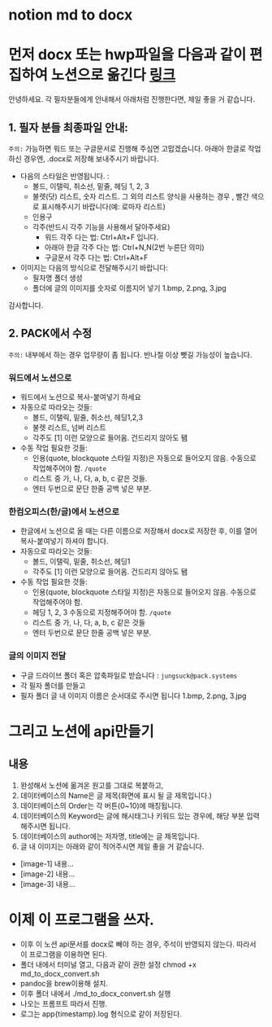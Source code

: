 # notion md to docx

# 먼저 docx 또는 hwp파일을 다음과 같이 편집하여 노션으로 옮긴다 [링크](https://www.notion.so/eb483e459da24fd6aee680a36de6e3bc?pvs=4)

안녕하세요. 각 필자분들에게 안내해서 아래처럼 진행한다면, 제일 좋을 거 같습니다.

## 1. 필자 분들 최종파일 안내:

`주의:` 가능하면 워드 또는 구글문서로 진행해 주심면 고맙겠습니다. 아래아 한글로 작업하신 경우엔, .docx로 저장해 보내주시기 바랍니다.

- 다음의 스타일은 반영됩니다. :
  - 볼드, 이탤릭, 취소선, 밑줄, 헤딩 1, 2, 3
  - 불렛(닷) 리스트, 숫자 리스트. 그 외의 리스트 양식을 사용하는 경우 , 빨간 색으로 표시해주시기 바랍니다(예: 로마자 리스트)
  - 인용구
  - 각주(반드시 각주 기능을 사용해서 달아주세요)
    - 워드 각주 다는 법: Ctrl+Alt+F 입니다.
    - 아래아 한글 각주 다는 법: Ctrl+N,N(2번 누른단 의미)
    - 구글문서 각주 다는 법: Ctrl+Alt+F
- 이미지는 다음의 방식으로 전달해주시기 바랍니다:
  - 필자명 폴더 생성
  - 폴더에 글의 이미지를 숫자로 이름지어 넣기 1.bmp, 2.png, 3.jpg

감사합니다.

## 2. PACK에서 수정

`주의:` 내부에서 하는 경우 업무량이 좀 됩니다. 반나절 이상 뺏길 가능성이 높습니다.

### 워드에서 노션으로

- 워드에서 노션으로 복사-붙여넣기 하세요
- 자동으로 따라오는 것들:
  - 볼드, 이탤릭, 밑줄, 취소선, 헤딩1,2,3
  - 불렛 리스트, 넘버 리스트
  - 각주도 [1] 이런 모양으로 들어옴. 건드리지 않아도 됌
- 수동 작업 필요한 것들:
  - 인용(quote, blockquote 스타일 지정)은 자동으로 들어오지 않음. 수동으로 작업해주어야 함. `/quote`
  - 리스트 중 가, 나, 다, a, b, c 같은 것들.
  - 엔터 두번으로 문단 한줄 공백 넣은 부분.

### 한컴오피스(한/글)에서 노션으로

- 한글에서 노션으로 올 때는 다른 이름으로 저장해서 docx로 저장한 후, 이를 열어 복사-붙여넣기 하셔야 합니다.
- 자동으로 따라오는 것들:
  - 볼드, 이탤릭, 밑줄, 취소선, 헤딩1
  - 각주도 [1] 이런 모양으로 들어옴. 건드리지 않아도 됌
- 수동 작업 필요한 것들:
  - 인용(quote, blockquote 스타일 지정)은 자동으로 들어오지 않음. 수동으로 작업해주어야 함.
  - 헤딩 1, 2, 3 수동으로 지정해주어야 함. `/quote`
  - 리스트 중 가, 나, 다, a, b, c 같은 것들
  - 엔터 두번으로 문단 한줄 공백 넣은 부분.

### 글의 이미지 전달

- 구글 드라이브 폴더 혹은 압축파일로 받습니다 : `jungsuck@pack.systems`
- 각 필자 폴더를 만들고
- 필자 폴더 글 내 이미지 이름은 순서대로 주시면 됩니다 1.bmp, 2.png, 3.jpg

# 그리고 노션에 api만들기

## 내용

1. 완성해서 노션에 옮겨온 원고를 그대로 복붙하고,
2. 데이터베이스의 Name은 글 제목(화면에 표시 될 글 제목입니다.)
3. 데이터베이스의 Order는 각 버튼(0~10)에 매칭됩니다.
4. 데이터베이스의 Keyword는 글에 해시태그나 키워드 있는 경우에, 해당 부분 입력해주시면 됩니다.
5. 데이터베이스의 author에는 저자명, title에는 글 제목입니다.
6. 글 내 이미지는 아래와 같이 적어주시면 제일 좋을 거 같습니다.

- [image-1] 내용…
- [image-2] 내용…
- [image-3] 내용…

# 이제 이 프로그램을 쓰자.

- 이후 이 노션 api문서를 docx로 빼야 하는 경우, 주석이 반영되지 않는다. 따라서 이 프로그램을 이용하면 된다.
- 폴더 내에서 터미널 열고, 다음과 같이 권한 설정 chmod +x md_to_docx_convert.sh
- pandoc을 brew이용해 설치.
- 이후 폴더 내에서 ./md_to_docx_convert.sh 실행
- 나오는 프롬프트 따라서 진행.
- 로그는 app{timestamp}.log 형식으로 같이 저장된다.
